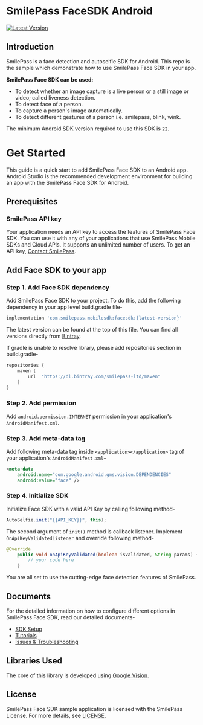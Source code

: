 # SmilePass FaceSDK Android

[ ![Latest Version](https://api.bintray.com/packages/smilepass-ltd/maven/com.smilepass.mobilesdk%3Afacesdk/images/download.svg) ](https://bintray.com/smilepass-ltd/maven/com.smilepass.mobilesdk%3Afacesdk/_latestVersion)

## Introduction
SmilePass is a face detection and autoselfie SDK for Android. This repo is the sample which demonstrate how to use SmilePass Face SDK in your app.

**SmilePass Face SDK can be used:**
* To detect whether an image capture is a live person or a still image or video; called liveness detection.
* To detect face of a person.
* To capture a person's image automatically.
* To detect different gestures of a person i.e. smilepass, blink, wink.

The minimum Android SDK version required to use this SDK is `22`.

# Get Started

This guide is a quick start to add SmilePass Face SDK to an Android app. Android Studio is the recommended development environment for building an app with the SmilePass Face SDK for Android.


## Prerequisites

### SmilePass API key
Your application needs an API key to access the features of SmilePass Face SDK. You can use it with any of your applications that use SmilePass Mobile SDKs and Cloud APIs. It supports an unlimited number of users.
To get an API key, [Contact SmilePass](https://smile-pass.com/contact).


## Add Face SDK to your app

### Step 1. Add Face SDK dependency
Add SmilePass Face SDK to your project. To do this, add the following dependency in your app level build.gradle file-
```gradle
implementation 'com.smilepass.mobilesdk:facesdk:{latest-version}'
```

The latest version can be found at the top of this file.
You can find all versions directly from [Bintray](https://bintray.com/smilepass-ltd/maven/com.smilepass.mobilesdk%3Afacesdk).

If gradle is unable to resolve library, please add repositories section in build.gradle-
```gradle
repositories {
    maven {
        url  "https://dl.bintray.com/smilepass-ltd/maven"
    }
}
```

### Step 2. Add permission
Add `android.permission.INTERNET` permission in your application's `AndroidManifest.xml`.

### Step 3. Add meta-data tag
Add following meta-data tag inside `<application></application>` tag of your application's `AndroidManifest.xml`-
```xml
<meta-data
    android:name="com.google.android.gms.vision.DEPENDENCIES"
    android:value="face" />
```
### Step 4. Initialize SDK
Initialize Face SDK with a valid API Key by calling following method-
```java
AutoSelfie.init("{{API_KEY}}", this);
```
The second argument of `init()` method is callback listener. Implement `OnApiKeyValidatedListener`
and override following method-
```java
@Override
    public void onApiKeyValidated(boolean isValidated, String params) {
        // your code here
    }
```
You are all set to use the cutting-edge face detection features of SmilePass. 

## Documents
For the detailed information on how to configure different options in
SmilePass Face SDK, read our detailed documents-
* [SDK Setup](https://github.com/SmilePass-ltd/SmilePass-FaceSDK-Android/wiki/Face-SDK-Setup)
* [Tutorials](https://github.com/SmilePass-ltd/SmilePass-FaceSDK-Android/wiki/Face-SDK-Tutorials)
* [Issues & Troubleshooting](https://github.com/SmilePass-ltd/SmilePass-FaceSDK-Android/wiki/Issues-&-Troubleshooting)

## Libraries Used
The core of this library is developed using [Google Vision](https://github.com/googlesamples/android-vision).

## License
SmilePass Face SDK sample application is licensed with the SmilePass License. For more details, see [LICENSE]().

